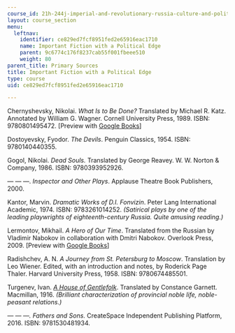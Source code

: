 ```yaml
---
course_id: 21h-244j-imperial-and-revolutionary-russia-culture-and-politics-1700-1917-fall-2019
layout: course_section
menu:
  leftnav:
    identifier: ce829ed7fcf8951fed2e65916eac1710
    name: Important Fiction with a Political Edge
    parent: 9c6774c176f8237cab55f001fbeee510
    weight: 80
parent_title: Primary Sources
title: Important Fiction with a Political Edge
type: course
uid: ce829ed7fcf8951fed2e65916eac1710

---
```


Chernyshevsky, Nikolai. _What Is to Be Done?_ Translated by Michael R. Katz. Annotated by William G. Wagner. Cornell University Press, 1989. ISBN: 9780801495472. \[Preview with [Google Books](https://www.google.com/books/edition/What_Is_to_Be_Done/iXmuAwAAQBAJ?hl=en&gbpv=1)\] 

Dostoyevsky, Fyodor. _The Devils_. Penguin Classics, 1954. ISBN: 9780140440355. 

Gogol, Nikolai. _Dead Souls._ Translated by George Reavey. W. W. Norton & Company, 1986. ISBN: 9780393952926. 

— — —. _Inspector and Other Plays_. Applause Theatre Book Publishers, 2000.

Kantor, Marvin. _Dramatic_ _Works of D.I. Fonvizin_. Peter Lang International Academic, 1974. ISBN: 9783261014252. _(Satirical plays by one of the leading playwrights of eighteenth-century Russia. Quite amusing reading.)_

Lermontov, Mikhail. _A Hero of Our Time_. Translated from the Russian by Vladimir Nabokov in collaboration with Dmitri Nabokov. Overlook Press, 2009. \[Preview with [Google Books](https://www.google.com/books/edition/A_Hero_Of_Our_Time/0zuEDwAAQBAJ?hl=en&gbpv=1)\]

Radishchev, A. N. _A Journey from St. Petersburg to Moscow_. Translation by Leo Wiener. Edited, with an introduction and notes, by Roderick Page Thaler. Harvard University Press, 1958. ISBN: 9780674485501. 

Turgenev, Ivan. _[A House of Gentlefolk](https://www.google.com/books/edition/The_Novels_of_%C4%AAvan_Turgenev_A_house_of/aTnuAAAAMAAJ?hl=en&gbpv=1)_. Translated by Constance Garnett. Macmillan, 1916. _(Brilliant characterization of provincial noble life, noble-peasant relations.)_

_— — —. Fathers and Sons._ CreateSpace Independent Publishing Platform, 2016. ISBN: 9781530481934.